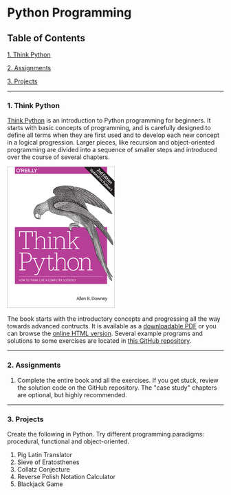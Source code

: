 # Python Programming

## Table of Contents
[1. Think Python](#section-a)

[2. Assignments](#section-b)

[3. Projects](#section-c)

---

### <a name="section-a"></a>1. Think Python

[Think Python](http://greenteapress.com/wp/think-python-2e/) is an introduction to Python programming for beginners. It starts with basic concepts of programming, and is carefully designed to define all terms when they are first used and to develop each new concept in a logical progression. Larger pieces, like recursion and object-oriented programming are divided into a sequence of smaller steps and introduced over the course of several chapters.

![Think Python book cover](images/think_python.jpg)

The book starts with the introductory concepts and progressing all the way towards advanced contructs. It is available as a [downloadable PDF](http://greenteapress.com/thinkpython2/thinkpython2.pdf) or you can browse the [online HTML version](http://greenteapress.com/thinkpython2/html/index.html). Several example programs and solutions to some exercises are located in [this GitHub repository](https://github.com/AllenDowney/ThinkPython2/tree/master/code).

---

### <a name="section-b"></a>2. Assignments

1. Complete the entire book and all the exercises. If you get stuck, review the solution code on the GitHub repository. The "case study" chapters are optional, but highly recommended.

---

### <a name="section-c"></a>3. Projects

Create the following in Python. Try different programming paradigms: procedural, functional and object-oriented.

1. Pig Latin Translator
2. Sieve of Eratosthenes
3. Collatz Conjecture
4. Reverse Polish Notation Calculator
5. Blackjack Game
